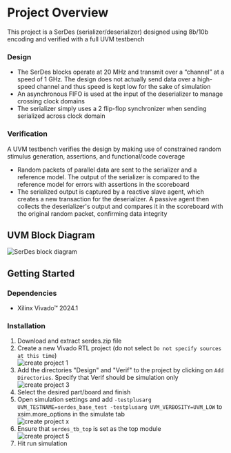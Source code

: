 # Project Overview
This project is a SerDes (serializer/deserializer) designed using 8b/10b encoding and verified with a full UVM testbench
### Design
* The SerDes blocks operate at 20 MHz and transmit over a “channel” at a speed of 1 GHz. The design does not actually send data over a high-speed channel and thus speed is kept low for the sake of simulation
* An asynchronous FIFO is used at the input of the deserializer to manage crossing clock domains
* The serializer simply uses a 2 flip-flop synchronizer when sending serialized across clock domain

### Verification
A UVM testbench verifies the design by making use of constrained random stimulus generation, assertions, and functional/code coverage
* Random packets of parallel data are sent to the serializer and a reference model. The output of the serializer is compared to the reference model for errors with assertions in the scoreboard
* The serialized output is captured by a reactive slave agent, which creates a new transaction for the deserializer. A passive agent then collects the deserializer's output and compares it in the scoreboard with the original random packet, confirming data integrity

## UVM Block Diagram
![SerDes block diagram](https://github.com/user-attachments/assets/ee67f8d7-58f2-4142-95eb-ad2b3a389ddd)


## Getting Started
### Dependencies
* Xilinx Vivado™ 2024.1

### Installation
1. Download and extract serdes.zip file
2. Create a new Vivado RTL project (do not select `Do not specify sources at this time`) <br/>
![create project 1](https://github.com/user-attachments/assets/62ecf1ea-5ff8-40cf-93ce-bc35d9917e02)
3. Add the directories "Design" and "Verif" to the project by clicking on `Add Directories`. Specify that Verif should be simulation only <br/>
![create project 3](https://github.com/user-attachments/assets/51971b21-faf8-40b6-a6f9-26ae964d1217)
4. Select the desired part/board and finish <br/>
5. Open simulation settings and add `-testplusarg UVM_TESTNAME=serdes_base_test -testplusarg UVM_VERBOSITY=UVM_LOW` to xsim.more_options in the simulate tab <br/>
![create project x](https://github.com/user-attachments/assets/657bdca9-b6be-42be-a14e-e0e31eb99c02)
6. Ensure that `serdes_tb_top` is set as the top module <br/>
![create project 5](https://github.com/user-attachments/assets/83fb3955-09a8-4d59-b5b0-47efa5ca2adb)
7. Hit run simulation

